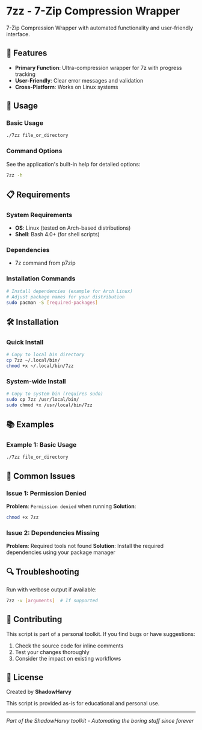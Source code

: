 # 7zz - 7-Zip Compression Wrapper

7-Zip Compression Wrapper with automated functionality and user-friendly interface.

## 🚀 Features

- **Primary Function**: Ultra-compression wrapper for 7z with progress tracking
- **User-Friendly**: Clear error messages and validation
- **Cross-Platform**: Works on Linux systems




## 📖 Usage

### Basic Usage

```bash
./7zz file_or_directory
```

### Command Options

See the application's built-in help for detailed options:
```bash
7zz -h
```

## 📋 Requirements

### System Requirements
- **OS**: Linux (tested on Arch-based distributions)
- **Shell**: Bash 4.0+ (for shell scripts)

### Dependencies
- 7z command from p7zip

### Installation Commands
```bash
# Install dependencies (example for Arch Linux)
# Adjust package names for your distribution
sudo pacman -S [required-packages]
```

## 🛠️ Installation

### Quick Install
```bash
# Copy to local bin directory
cp 7zz ~/.local/bin/
chmod +x ~/.local/bin/7zz
```

### System-wide Install
```bash
# Copy to system bin (requires sudo)
sudo cp 7zz /usr/local/bin/
sudo chmod +x /usr/local/bin/7zz
```

## 📚 Examples

### Example 1: Basic Usage
```bash
./7zz file_or_directory
```



## 🚨 Common Issues

### Issue 1: Permission Denied
**Problem**: `Permission denied` when running
**Solution**: 
```bash
chmod +x 7zz
```

### Issue 2: Dependencies Missing
**Problem**: Required tools not found
**Solution**: Install the required dependencies using your package manager

## 🔍 Troubleshooting

Run with verbose output if available:
```bash
7zz -v [arguments]  # If supported
```

## 🤝 Contributing

This script is part of a personal toolkit. If you find bugs or have suggestions:

1. Check the source code for inline comments
2. Test your changes thoroughly
3. Consider the impact on existing workflows

## 📄 License

Created by **ShadowHarvy**

This script is provided as-is for educational and personal use.

---

*Part of the ShadowHarvy toolkit - Automating the boring stuff since forever*
